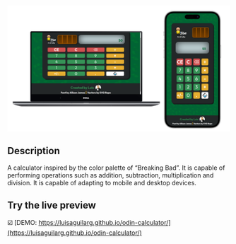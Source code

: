 [![App Screenshot](https://raw.githubusercontent.com/LuisAguilarG/odin-calculator/refs/heads/main/img/demo.png)](https://luisaguilarg.github.io/odin-calculator/)

## Description
A calculator inspired by the color palette of “Breaking Bad”. It is capable of performing operations such as addition, subtraction, multiplication and division. It is capable of adapting to mobile and desktop devices. 

## Try the live preview
☑️ [DEMO: https://luisaguilarg.github.io/odin-calculator/](https://luisaguilarg.github.io/odin-calculator/)